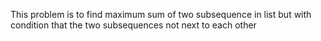 This problem is to find maximum sum of two subsequence in list but with condition 
that the two subsequences not next to each other
